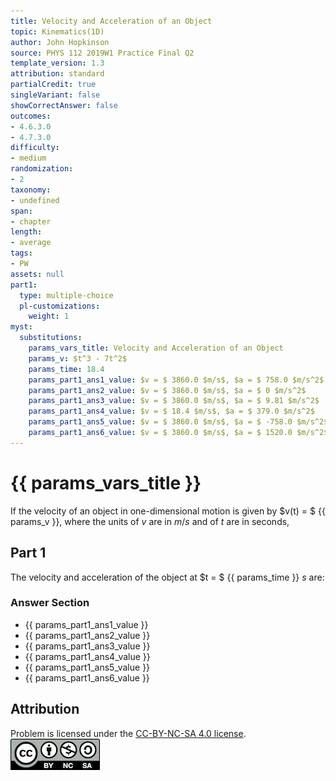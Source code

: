 ```yaml
---
title: Velocity and Acceleration of an Object
topic: Kinematics(1D)
author: John Hopkinson
source: PHYS 112 2019W1 Practice Final Q2
template_version: 1.3
attribution: standard
partialCredit: true
singleVariant: false
showCorrectAnswer: false
outcomes:
- 4.6.3.0
- 4.7.3.0
difficulty:
- medium
randomization:
- 2
taxonomy:
- undefined
span:
- chapter
length:
- average
tags:
- PW
assets: null
part1:
  type: multiple-choice
  pl-customizations:
    weight: 1
myst:
  substitutions:
    params_vars_title: Velocity and Acceleration of an Object
    params_v: $t^3 - 7t^2$
    params_time: 18.4
    params_part1_ans1_value: $v = $ 3860.0 $m/s$, $a = $ 758.0 $m/s^2$
    params_part1_ans2_value: $v = $ 3860.0 $m/s$, $a = $ 0 $m/s^2$
    params_part1_ans3_value: $v = $ 3860.0 $m/s$, $a = $ 9.81 $m/s^2$
    params_part1_ans4_value: $v = $ 18.4 $m/s$, $a = $ 379.0 $m/s^2$
    params_part1_ans5_value: $v = $ 3860.0 $m/s$, $a = $ -758.0 $m/s^2$
    params_part1_ans6_value: $v = $ 3860.0 $m/s$, $a = $ 1520.0 $m/s^2$
---
```

# {{ params_vars_title }}
If the velocity of an object in one-dimensional motion is given by $v(t) = $ {{ params_v }}, where the units of $v$ are in $m/s$ and of $t$ are in seconds,

## Part 1

The velocity and acceleration of the object at $t = $ {{ params_time }} $s$ are:

### Answer Section

- {{ params_part1_ans1_value }}
- {{ params_part1_ans2_value }}
- {{ params_part1_ans3_value }}
- {{ params_part1_ans4_value }}
- {{ params_part1_ans5_value }}
- {{ params_part1_ans6_value }}

## Attribution

Problem is licensed under the [CC-BY-NC-SA 4.0 license](https://creativecommons.org/licenses/by-nc-sa/4.0/).<br> ![The Creative Commons 4.0 license requiring attribution-BY, non-commercial-NC, and share-alike-SA license.](https://raw.githubusercontent.com/firasm/bits/master/by-nc-sa.png)